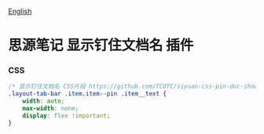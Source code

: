 [English](https://github.com/TCOTC/siyuan-css-pin-doc-show/blob/main/README.md)

# 思源笔记 显示钉住文档名 插件

### CSS

```css
/* 显示钉住文档名 CSS片段 https://github.com/TCOTC/siyuan-css-pin-doc-show*/
.layout-tab-bar .item.item--pin .item__text {
    width: auto;
    max-width: none;
    display: flex !important;
}
```